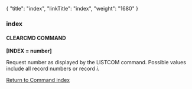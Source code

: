 {
    "title": "index",
    "linkTitle": "index",
    "weight": "1680"
}<span id="index"></span>

### index

#### CLEARCMD COMMAND

****[INDEX
= number]****

Request number as displayed by the LISTCOM command. Possible values include all record numbers or record *i*.

[Return to Command index](../../)
